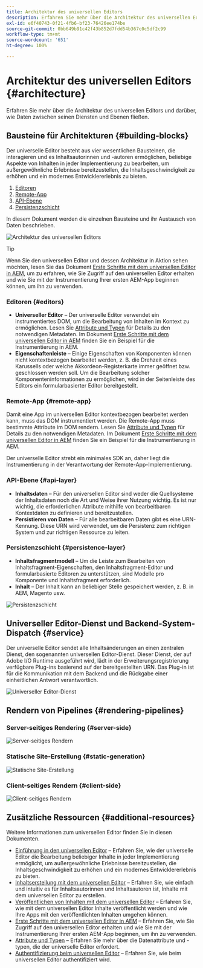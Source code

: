 ```yaml
---
title: Architektur des universellen Editors
description: Erfahren Sie mehr über die Architektur des universellen Editors und darüber, wie Daten zwischen seinen Diensten und Ebenen fließen.
exl-id: e6f40743-0f21-4fb6-bf23-76426ee174be
source-git-commit: 0bb649b91c42f43b852d7fdd54b367c0c5df2c99
workflow-type: tm+mt
source-wordcount: '651'
ht-degree: 100%

---
```



# Architektur des universellen Editors {#architecture}

Erfahren Sie mehr über die Architektur des universellen Editors und darüber, wie Daten zwischen seinen Diensten und Ebenen fließen.

## Bausteine für Architekturen {#building-blocks}

Der universelle Editor besteht aus vier wesentlichen Bausteinen, die interagieren und es Inhaltsautorinnen und -autoren ermöglichen, beliebige Aspekte von Inhalten in jeder Implementierung zu bearbeiten, um außergewöhnliche Erlebnisse bereitzustellen, die Inhaltsgeschwindigkeit zu erhöhen und ein modernes Entwicklererlebnis zu bieten.

1. [Editoren](#editors)
1. [Remote-App](#remote-app)
1. [API-Ebene](#api-layer)
1. [Persistenzschicht](#persistence-layer)

In diesem Dokument werden die einzelnen Bausteine und ihr Austausch von Daten beschrieben.

![Architektur des universellen Editors](assets/architecture.png)

>[!TIP]
>
>Wenn Sie den universellen Editor und dessen Architektur in Aktion sehen möchten, lesen Sie das Dokument [Erste Schritte mit dem universellen Editor in AEM](getting-started.md), um zu erfahren, wie Sie Zugriff auf den universellen Editor erhalten und wie Sie mit der Instrumentierung Ihrer ersten AEM-App beginnen können, um ihn zu verwenden.

### Editoren {#editors}

* **Universeller Editor** – Der universelle Editor verwendet ein instrumentiertes DOM, um die Bearbeitung von Inhalten im Kontext zu ermöglichen. Lesen Sie [Attribute und Typen](attributes-types.md) für Details zu den notwendigen Metadaten. Im Dokument [Erste Schritte mit dem universellen Editor in AEM](getting-started.md) finden Sie ein Beispiel für die Instrumentierung in AEM.
* **Eigenschaftenleiste** – Einige Eigenschaften von Komponenten können nicht kontextbezogen bearbeitet werden, z. B. die Drehzeit eines Karussells oder welche Akkordeon-Registerkarte immer geöffnet bzw. geschlossen werden soll. Um die Bearbeitung solcher Komponenteninformationen zu ermöglichen, wird in der Seitenleiste des Editors ein formularbasierter Editor bereitgestellt.

### Remote-App {#remote-app}

Damit eine App im universellen Editor kontextbezogen bearbeitet werden kann, muss das DOM instrumentiert werden. Die Remote-App muss bestimmte Attribute im DOM rendern. Lesen Sie [Attribute und Typen](attributes-types.md) für Details zu den notwendigen Metadaten. Im Dokument [Erste Schritte mit dem universellen Editor in AEM](getting-started.md) finden Sie ein Beispiel für die Instrumentierung in AEM.

Der universelle Editor strebt ein minimales SDK an, daher liegt die Instrumentierung in der Verantwortung der Remote-App-Implementierung.

### API-Ebene {#api-layer}

* **Inhaltsdaten** – Für den universellen Editor sind weder die Quellsysteme der Inhaltsdaten noch die Art und Weise ihrer Nutzung wichtig. Es ist nur wichtig, die erforderlichen Attribute mithilfe von bearbeitbaren Kontextdaten zu definieren und bereitzustellen.
* **Persistieren von Daten** – Für alle bearbeitbaren Daten gibt es eine URN-Kennung. Diese URN wird verwendet, um die Persistenz zum richtigen System und zur richtigen Ressource zu leiten.

### Persistenzschicht {#persistence-layer}

* **Inhaltsfragmentmodell** – Um die Leiste zum Bearbeiten von Inhaltsfragment-Eigenschaften, den Inhaltsfragment-Editor und formularbasierte Editoren zu unterstützen, sind Modelle pro Komponente und Inhaltsfragment erforderlich.
* **Inhalt** – Der Inhalt kann an beliebiger Stelle gespeichert werden, z. B. in AEM, Magento usw.

![Persistenzschicht](assets/persistence-layer.png)

## Universeller Editor-Dienst und Backend-System-Dispatch {#service}

Der universelle Editor sendet alle Inhaltsänderungen an einen zentralen Dienst, den sogenannten universellen Editor-Dienst. Dieser Dienst, der auf Adobe I/O Runtime ausgeführt wird, lädt in der Erweiterungsregistrierung verfügbare Plug-ins basierend auf der bereitgestellten URN. Das Plug-in ist für die Kommunikation mit dem Backend und die Rückgabe einer einheitlichen Antwort verantwortlich.

![Universeller Editor-Dienst](assets/universal-editor-service.png)

## Rendern von Pipelines {#rendering-pipelines}

### Server-seitiges Rendering {#server-side}

![Server-seitiges Rendern](assets/server-side.png)

### Statische Site-Erstellung {#static-generation}

![Statische Site-Erstellung](assets/static-generation.png)

### Client-seitiges Rendern {#client-side}

![Client-seitiges Rendern](assets/client-side.png)

## Zusätzliche Ressourcen {#additional-resources}

Weitere Informationen zum universellen Editor finden Sie in diesen Dokumenten.

* [Einführung in den universellen Editor](introduction.md) – Erfahren Sie, wie der universelle Editor die Bearbeitung beliebiger Inhalte in jeder Implementierung ermöglicht, um außergewöhnliche Erlebnisse bereitzustellen, die Inhaltsgeschwindigkeit zu erhöhen und ein modernes Entwicklererlebnis zu bieten.
* [Inhaltserstellung mit dem universellen Editor](/help/sites-cloud/authoring/universal-editor/authoring.md) – Erfahren Sie, wie einfach und intuitiv es für Inhaltsautorinnen und Inhaltsautoren ist, Inhalte mit dem universellen Editor zu erstellen.
* [Veröffentlichen von Inhalten mit dem universellen Editor](/help/sites-cloud/authoring/universal-editor/publishing.md) – Erfahren Sie, wie mit dem universellen Editor Inhalte veröffentlicht werden und wie Ihre Apps mit den veröffentlichten Inhalten umgehen können.
* [Erste Schritte mit dem universellen Editor in AEM](getting-started.md) – Erfahren Sie, wie Sie Zugriff auf den universellen Editor erhalten und wie Sie mit der Instrumentierung Ihrer ersten AEM-App beginnen, um ihn zu verwenden.
* [Attribute und Typen](attributes-types.md) – Erfahren Sie mehr über die Datenattribute und -typen, die der universelle Editor erfordert.
* [Authentifizierung beim universellen Editor](authentication.md) – Erfahren Sie, wie beim universellen Editor authentifiziert wird.

